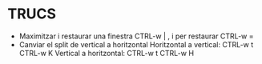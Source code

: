 # TRUCS
- Maximitzar i restaurar una finestra
CTRL-w |   ,  i per restaurar CTRL-w =
- Canviar el split de vertical a horitzontal
Horitzontal a vertical: CTRL-w t CTRL-w K
Vertical a horitzontal: CTRL-w t CTRL-w H
